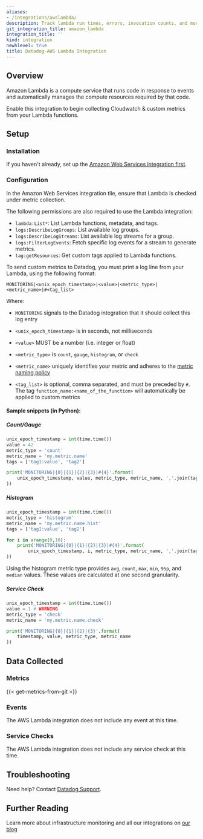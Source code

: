 ```yaml
---
aliases:
- /integrations/awslambda/
description: Track lambda run times, errors, invocation counts, and more.
git_integration_title: amazon_lambda
integration_title: ''
kind: integration
newhlevel: true
title: Datadog-AWS Lambda Integration
---
```


## Overview

Amazon Lambda is a compute service that runs code in response to events and automatically manages the compute resources required by that code.

Enable this integration to begin collecting Cloudwatch & custom metrics from your Lambda functions.

## Setup
### Installation

If you haven't already, set up the [Amazon Web Services integration first](https://docs.datadoghq.com/integrations/aws/).

### Configuration

In the Amazon Web Services integration tile, ensure that Lambda is checked under metric collection.

The following permissions are also required to use the Lambda integration:

* `lambda:List*`:  List Lambda functions, metadata, and tags.
* `logs:DescribeLogGroups`:  List available log groups.
* `logs:DescribeLogStreams`: List available log streams for a group.
* `logs:FilterLogEvents`:  Fetch specific log events for a stream to generate metrics.
* `tag:getResources`: Get custom tags applied to Lambda functions.

To send custom metrics to Datadog, you must print a log line from your Lambda, using the following format:

~~~
MONITORING|<unix_epoch_timestamp>|<value>|<metric_type>|<metric_name>|#<tag_list>
~~~

Where:

* `MONITORING` signals to the Datadog integration that it should collect this log entry

* `<unix_epoch_timestamp>` is in seconds, not milliseconds


* `<value>` MUST be a number (i.e. integer or float)

* `<metric_type>` is `count`, `gauge`, `histogram`, or `check`

* `<metric_name>` uniquely identifies your metric and adheres to the [metric naming policy](http://docs.datadoghq.com/faq/#api)

* `<tag_list>` is optional, comma separated, and must be preceded by `#`.<br>The tag `function_name:<name_of_the_function>` will automatically be applied to custom metrics

#### Sample snippets (in Python):

##### Count/Gauge

```python
unix_epoch_timestamp = int(time.time())
value = 42
metric_type = 'count'
metric_name = 'my.metric.name'
tags = ['tag1:value', 'tag2']

print('MONITORING|{0}|{1}|{2}|{3}|#{4}'.format(
    unix_epoch_timestamp, value, metric_type, metric_name, ','.join(tags)
))
```

##### Histogram

```python
unix_epoch_timestamp = int(time.time())
metric_type = 'histogram'
metric_name = 'my.metric.name.hist'
tags = ['tag1:value', 'tag2']

for i in xrange(0,10):
    print('MONITORING|{0}|{1}|{2}|{3}|#{4}'.format(
        unix_epoch_timestamp, i, metric_type, metric_name, ','.join(tags)
))
```

<div class="alert alert-info">
Using the histogram metric type provides <code>avg</code>, <code>count</code>, <code>max</code>, <code>min</code>, <code>95p</code>, and <code>median</code> values. These values are calculated at one second granularity.
</div>

##### Service Check

```python
unix_epoch_timestamp = int(time.time())
value = 1 # WARNING
metric_type = 'check'
metric_name = 'my.metric.name.check'

print('MONITORING|{0}|{1}|{2}|{3}'.format(
    timestamp, value, metric_type, metric_name
))
```

## Data Collected
### Metrics
{{< get-metrics-from-git >}}

### Events
The AWS Lambda integration does not include any event at this time.

### Service Checks
The AWS Lambda integration does not include any service check at this time.

## Troubleshooting
Need help? Contact [Datadog Support](http://docs.datadoghq.com/help/).

## Further Reading
Learn more about infrastructure monitoring and all our integrations on [our blog](https://www.datadoghq.com/blog/)